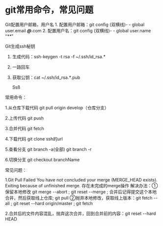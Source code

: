 # git常用命令，常见问题

Git配置用户邮箱，用户名 1. 配置用户邮箱：git config \(双横线\)- - global user.email _**@**_.com 2. 配置用户名：git config \(双横线\)- - global user.name “_\*\*_"

Git生成ssh秘钥

1. 生成代码：ssh-keygen -t rsa -f ~/.ssh/id\_rsa._\*_
2. 一路回车
3. 获取公钥：cat ~/.ssh/id\_rsa._\*_.pub

   Ssß

常用命令：

1.从仓库下载代码 git pull origin develop（仓库分支）

2.上传代码 git push

3.合并代码 git fetch

4.下载代码 git clone ssh的url

5.查看分支 git branch -a\(全部\) git branch -r

6.切换分支 git checkout branchName

常见问题：

1.Git Pull Failed You have not concluded your merge \(MERGE\_HEAD exists\). Exiting because of unfinished merge. 存在未完成的merge操作 解决办法：①保留本地修改 git merge --abort ; git reset --merge ; 合并后记得提交这个本地合并，然后获取线上仓库; git pull ②抛弃本地修改，获取线上版本：git fetch --all ; git reset --hard origin/master ; git fetch

2.合并后的文件内容混乱，抛弃这次合并，回到合并前的内容：git reset --hard HEAD


